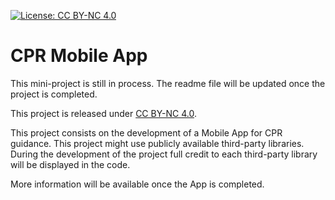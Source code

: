 [![License: CC BY-NC 4.0](https://img.shields.io/badge/License-CC_BY--NC_4.0-lightgrey.svg)](https://creativecommons.org/licenses/by-nc/4.0/)

# CPR Mobile App
This mini-project is still in process. The readme file will be updated once the project is completed. 

This project is released under [CC BY-NC 4.0](https://creativecommons.org/licenses/by-nc/4.0/).

This project consists on the development of a Mobile App for CPR guidance. This project might use publicly available third-party libraries. During the development of the project full credit to each third-party library will be displayed in the code.

More information will be available once the App is completed.

